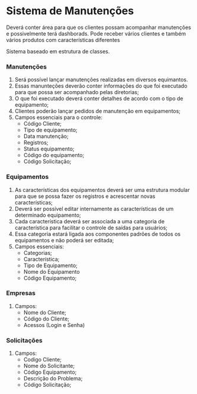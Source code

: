 ---
---
<link rel="stylesheet" href="assets/css/styles.scss">

# Sistema de Manutenções

Deverá conter área para que os clientes possam acompanhar manutenções e possivelmente terá dashborads. Pode receber vários clientes e também vários produtos com características diferentes

Sistema baseado em estrutura de classes. 

### Manutenções
1. Será possível lançar manutenções realizadas em diversos equimantos.
2. Essas manunteções deverão conter informações do que foi executado para que possa ser acompanhado pelas diretorias;
3. O que foi executado deverá conter detalhes de acordo com o tipo de equipamento;
4. Clientes poderão lançar pedidos de manutenção em equipamentos;
5. Campos essenciais para o controle:
    - Código Cliente;
    - Tipo de equipamento;
    - Data manutenção;
    - Registros;
    - Status equipamento;
    - Código do equipamento;
    - Código Solicitação;


### Equipamentos
1. As características dos equipamentos deverá ser uma estrutura modular para que se possa fazer os registros e acrescentar novas características;
2. Deverá ser possível editar internamente as características de um determinado equipamento;
3. Cada característica deverá ser associada a uma categoria de característica para facilitar o controle de saídas para usuários;
4. Essa categoria estará ligada aos componentes padrões de todos os equipamentos e não poderá ser editada;
5. Campos essenciais:
    - Categorias;
    - Característica;
    - Tipo de Equipamento;
    - Nome do Equipamento
    - Código Equipamento;


### Empresas
1. Campos:
    - Nome do Cliente;
    - Código do Cliente;
    - Acessos (Login e Senha)

### Solicitações
1. Campos:
    - Codigo Cliente;
    - Nome do Solicitante;
    - Código Equipamento;
    - Descrição do Problema;
    - Código Solicitação;
